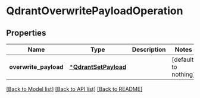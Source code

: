# QdrantOverwritePayloadOperation


## Properties
Name | Type | Description | Notes
------------ | ------------- | ------------- | -------------
**overwrite_payload** | [***QdrantSetPayload**](QdrantSetPayload.md) |  | [default to nothing]


[[Back to Model list]](../README.md#models) [[Back to API list]](../README.md#api-endpoints) [[Back to README]](../README.md)


